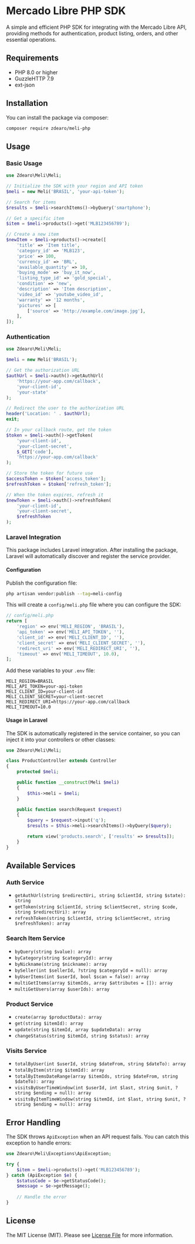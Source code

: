 # Mercado Libre PHP SDK

A simple and efficient PHP SDK for integrating with the Mercado Libre API, providing methods for authentication, product listing, orders, and other essential operations.

## Requirements

- PHP 8.0 or higher
- GuzzleHTTP 7.9
- ext-json

## Installation

You can install the package via composer:

```bash
composer require zdearo/meli-php
```

## Usage

### Basic Usage

```php
use Zdearo\Meli\Meli;

// Initialize the SDK with your region and API token
$meli = new Meli('BRASIL', 'your-api-token');

// Search for items
$results = $meli->searchItems()->byQuery('smartphone');

// Get a specific item
$item = $meli->products()->get('MLB123456789');

// Create a new item
$newItem = $meli->products()->create([
    'title' => 'Item title',
    'category_id' => 'MLB123',
    'price' => 100,
    'currency_id' => 'BRL',
    'available_quantity' => 10,
    'buying_mode' => 'buy_it_now',
    'listing_type_id' => 'gold_special',
    'condition' => 'new',
    'description' => 'Item description',
    'video_id' => 'youtube_video_id',
    'warranty' => '12 months',
    'pictures' => [
        ['source' => 'http://example.com/image.jpg'],
    ],
]);
```

### Authentication

```php
use Zdearo\Meli\Meli;

$meli = new Meli('BRASIL');

// Get the authorization URL
$authUrl = $meli->auth()->getAuthUrl(
    'https://your-app.com/callback',
    'your-client-id',
    'your-state'
);

// Redirect the user to the authorization URL
header('Location: ' . $authUrl);
exit;

// In your callback route, get the token
$token = $meli->auth()->getToken(
    'your-client-id',
    'your-client-secret',
    $_GET['code'],
    'https://your-app.com/callback'
);

// Store the token for future use
$accessToken = $token['access_token'];
$refreshToken = $token['refresh_token'];

// When the token expires, refresh it
$newToken = $meli->auth()->refreshToken(
    'your-client-id',
    'your-client-secret',
    $refreshToken
);
```

### Laravel Integration

This package includes Laravel integration. After installing the package, Laravel will automatically discover and register the service provider.

#### Configuration

Publish the configuration file:

```bash
php artisan vendor:publish --tag=meli-config
```

This will create a `config/meli.php` file where you can configure the SDK:

```php
// config/meli.php
return [
    'region' => env('MELI_REGION', 'BRASIL'),
    'api_token' => env('MELI_API_TOKEN', ''),
    'client_id' => env('MELI_CLIENT_ID', ''),
    'client_secret' => env('MELI_CLIENT_SECRET', ''),
    'redirect_uri' => env('MELI_REDIRECT_URI', ''),
    'timeout' => env('MELI_TIMEOUT', 10.0),
];
```

Add these variables to your `.env` file:

```
MELI_REGION=BRASIL
MELI_API_TOKEN=your-api-token
MELI_CLIENT_ID=your-client-id
MELI_CLIENT_SECRET=your-client-secret
MELI_REDIRECT_URI=https://your-app.com/callback
MELI_TIMEOUT=10.0
```

#### Usage in Laravel

The SDK is automatically registered in the service container, so you can inject it into your controllers or other classes:

```php
use Zdearo\Meli\Meli;

class ProductController extends Controller
{
    protected $meli;

    public function __construct(Meli $meli)
    {
        $this->meli = $meli;
    }

    public function search(Request $request)
    {
        $query = $request->input('q');
        $results = $this->meli->searchItems()->byQuery($query);

        return view('products.search', ['results' => $results]);
    }
}
```

## Available Services

### Auth Service

- `getAuthUrl(string $redirectUri, string $clientId, string $state): string`
- `getToken(string $clientId, string $clientSecret, string $code, string $redirectUri): array`
- `refreshToken(string $clientId, string $clientSecret, string $refreshToken): array`

### Search Item Service

- `byQuery(string $value): array`
- `byCategory(string $categoryId): array`
- `byNickname(string $nickname): array`
- `bySeller(int $sellerId, ?string $categoryId = null): array`
- `byUserItems(int $userId, bool $scan = false): array`
- `multiGetItems(array $itemIds, array $attributes = []): array`
- `multiGetUsers(array $userIds): array`

### Product Service

- `create(array $productData): array`
- `get(string $itemId): array`
- `update(string $itemId, array $updateData): array`
- `changeStatus(string $itemId, string $status): array`

### Visits Service

- `totalByUser(int $userId, string $dateFrom, string $dateTo): array`
- `totalByItem(string $itemId): array`
- `totalByItemsDateRange(array $itemIds, string $dateFrom, string $dateTo): array`
- `visitsByUserTimeWindow(int $userId, int $last, string $unit, ?string $ending = null): array`
- `visitsByItemTimeWindow(string $itemId, int $last, string $unit, ?string $ending = null): array`

## Error Handling

The SDK throws `ApiException` when an API request fails. You can catch this exception to handle errors:

```php
use Zdearo\Meli\Exceptions\ApiException;

try {
    $item = $meli->products()->get('MLB123456789');
} catch (ApiException $e) {
    $statusCode = $e->getStatusCode();
    $message = $e->getMessage();
    
    // Handle the error
}
```

## License

The MIT License (MIT). Please see [License File](LICENSE) for more information.